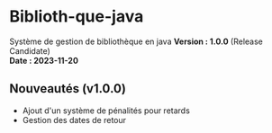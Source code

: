 # Biblioth-que-java
Système de gestion de bibliothèque en java
**Version : 1.0.0** (Release Candidate)  
**Date : 2023-11-20**  

## Nouveautés (v1.0.0)
- Ajout d'un système de pénalités pour retards  
- Gestion des dates de retour
